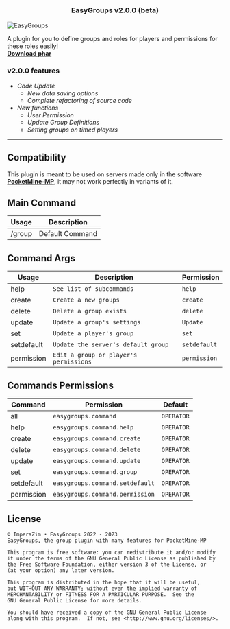 # <h3 align="center">EasyGroups v2.0.0 (beta)</h3> 
![EasyGroups](https://media.discordapp.net/attachments/645792232632221729/1032113968845697034/57_Sem_Titulo_20221018041500.png)

A plugin for you to define groups and roles for players and permissions for these roles easily! <br> **[Download phar]()**
### v2.0.0 features
- *Code Update*
  - *New data saving options*
  - *Complete refactoring of source code*
- *New functions*
  - *User Permission*
  - *Update Group Definitions*
  - *Setting groups on timed players*
- - - -
## Compatibility 
This plugin is meant to be used on servers made only in the software **[PocketMine-MP](https://github.com/pmmp/PocketMine-MP)**, it may not work perfectly in variants of it.

## Main Command
| Usage | Description |
| ----- | ----------- |
| /group | Default Command |

## Command Args
| Usage | Description | Permission |
| ----- | ----------- | ---------- |
| help | `See list of subcommands` | `help` |
| create | `Create a new groups` | `create` | 
| delete | `Delete a group exists` | `delete` |
| update | `Update a group's settings` | `Update` |
|  set   | `Update a player's group` | `set` |
| setdefault | `Update the server's default group` | `setdefault` |
| permission | `Edit a group or player's permissions` | `permission` |

## Commands Permissions
| Command | Permission | Default |
| ------- | ---------- | ------- |
| all | `easygroups.command` | `OPERATOR` |
| help | `easygroups.command.help` | `OPERATOR` |
| create | `easygroups.command.create` | `OPERATOR` |
| delete | `easygroups.command.delete` | `OPERATOR` |
| update | `easygroups.command.update` | `OPERATOR` |
| set | `easygroups.command.group` | `OPERATOR` |
| setdefault | `easygroups.command.setdefault` | `OPERATOR` |
| permission | `easygroups.command.permission` | `OPERATOR` |

## License
```
© ImperaZim • EasyGroups 2022 - 2023
EasyGroups, the group plugin with many features for PocketMine-MP

This program is free software: you can redistribute it and/or modify
it under the terms of the GNU General Public License as published by
the Free Software Foundation, either version 3 of the License, or
(at your option) any later version.

This program is distributed in the hope that it will be useful,
but WITHOUT ANY WARRANTY; without even the implied warranty of
MERCHANTABILITY or FITNESS FOR A PARTICULAR PURPOSE.  See the
GNU General Public License for more details.

You should have received a copy of the GNU General Public License
along with this program.  If not, see <http://www.gnu.org/licenses/>.
``` 
